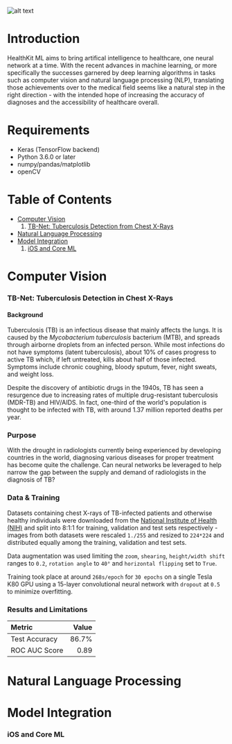 ![alt text](https://github.com/cyrilzakka/HealthKit-ML/blob/master/banner.png)

# Introduction
HealthKit ML aims to bring artifical intelligence to healthcare, one neural network at a time. With the recent advances in machine learning, or more specifically the successes garnered by deep learning algorithms in tasks such as computer vision and natural language processing (NLP), translating those achievements over to the medical field seems like a natural step in the right direction - with the intended hope of increasing the accuracy of diagnoses and the accessibility of healthcare overall. 

# Requirements
- Keras (TensorFlow backend)
- Python 3.6.0 or later
- numpy/pandas/matplotlib
- openCV

# Table of Contents
- [Computer Vision](#computer-vision)
  1. [TB-Net: Tuberculosis Detection from Chest X-Rays](#tb-net-tuberculosis-detection-in-chest-x-rays)
- [Natural Language Processing](#natural-language-processing)
- [Model Integration](#model-integration)
  1. [iOS and Core ML](#ios-and-core-ml)

# Computer Vision
### TB-Net: Tuberculosis Detection in Chest X-Rays 
#### Background
Tuberculosis (TB) is an infectious disease that mainly affects the lungs. It is caused by the _Mycobacterium tuberculosis_  bacterium (MTB), and spreads through airborne droplets from an infected person. While most infections do not have symptoms (latent tuberculosis), about 10% of cases progress to active TB which, if left untreated, kills about half of those infected. Symptoms include chronic coughing, bloody sputum, fever, night sweats, and weight loss.

Despite the discovery of antibiotic drugs in the 1940s, TB has seen a resurgence due to increasing rates of multiple drug-resistant tuberculosis (MDR-TB) and HIV/AIDS. In fact, one-third of the world's population is thought to be infected with TB, with around 1.37 million reported deaths per year.

### Purpose
With the drought in radiologists currently being experienced by developing countries in the world, diagnosing various diseases for proper treatment has become quite the challenge. Can neural networks be leveraged to help narrow the gap between the supply and demand of radiologists in the diagnosis of TB?

### Data & Training
Datasets containing chest X-rays of TB-infected patients and otherwise healthy individuals were downloaded from the [National Institute of Health (NIH)](https://ceb.nlm.nih.gov/repositories/tuberculosis-chest-x-ray-image-data-sets/) and split into 8:1:1 for training, validation and test sets respectively - images from both datasets were rescaled `1./255` and resized to `224*224` and distributed equally among the training, validation and test sets.

Data augmentation was used limiting the `zoom`, `shearing`, `height/width shift` ranges to `0.2`, `rotation angle` to `40°` and `horizontal flipping` set to `True`.

Training took place at around `268s/epoch` for `30 epochs` on a single Tesla K80 GPU using a 15-layer convolutional neural network with `dropout` at  `0.5` to minimize overfitting.

### Results and Limitations
| Metric        | Value         |
|:--------------|--------------:|
| Test Accuracy |    86.7%      |
| ROC AUC Score |     0.89      |

# Natural Language Processing
# Model Integration
### iOS and Core ML 
